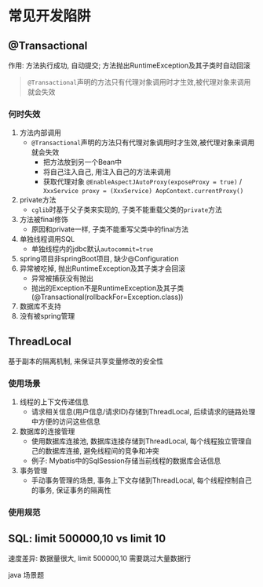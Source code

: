 # 常见开发陷阱

## @Transactional

作用: 方法执行成功, 自动提交; 方法抛出RuntimeException及其子类时自动回滚

> `@Transactional`声明的方法只有代理对象调用时才生效,被代理对象来调用就会失效

### 何时失效

1. 方法内部调用
   + `@Transactional`声明的方法只有代理对象调用时才生效,被代理对象来调用就会失效
     + 把方法放到另一个Bean中
     + 将自己注入自己, 用注入自己的方法来调用
     + 获取代理对象 `@EnableAspectJAutoProxy(exposeProxy = true)` / `XxxService proxy = (XxxService) AopContext.currentProxy()`
2. private方法
   + `cglib`时基于父子类来实现的, 子类不能重载父类的`private`方法 
3. 方法被final修饰
   + 原因和private一样, 子类不能重写父类中的final方法
4. 单独线程调用SQL
   + 单独线程内的jdbc默认`autocommit=true`
5. spring项目非springBoot项目, 缺少@Configuration
6. 异常被吃掉, 抛出RuntimeException及其子类才会回滚
   + 异常被捕获没有抛出
   + 抛出的Exception不是RuntimeException及其子类 (@Transactional(rollbackFor=Exception.class))
7. 数据库不支持
8. 没有被spring管理


## ThreadLocal

基于副本的隔离机制, 来保证共享变量修改的安全性

### 使用场景

1. 线程的上下文传递信息
   + 请求相关信息(用户信息/请求ID)存储到ThreadLocal, 后续请求的链路处理中方便的访问这些信息
2. 数据库的连接管理
   + 使用数据库连接池, 数据库连接存储到ThreadLocal, 每个线程独立管理自己的数据库连接, 避免线程间的竞争和冲突
   + 例子: Mybatis中的SqlSession存储当前线程的数据库会话信息
3. 事务管理
   + 手动事务管理的场景, 事务上下文存储到ThreadLocal, 每个线程控制自己的事务, 保证事务的隔离性

### 使用规范

## SQL: limit 500000,10 vs limit 10

速度差异:
数据量很大, limit 500000,10 需要跳过大量数据行


java 场景题